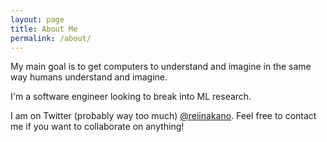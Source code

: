 ```yaml
---
layout: page
title: About Me
permalink: /about/
---
```


My main goal is to get computers to understand and imagine in the same way humans understand and imagine.

I'm a software engineer looking to break into ML research.

I am on Twitter (probably way too much) [@reiinakano](https://twitter.com/reiinakano). Feel free to contact me if you want to collaborate on anything!
